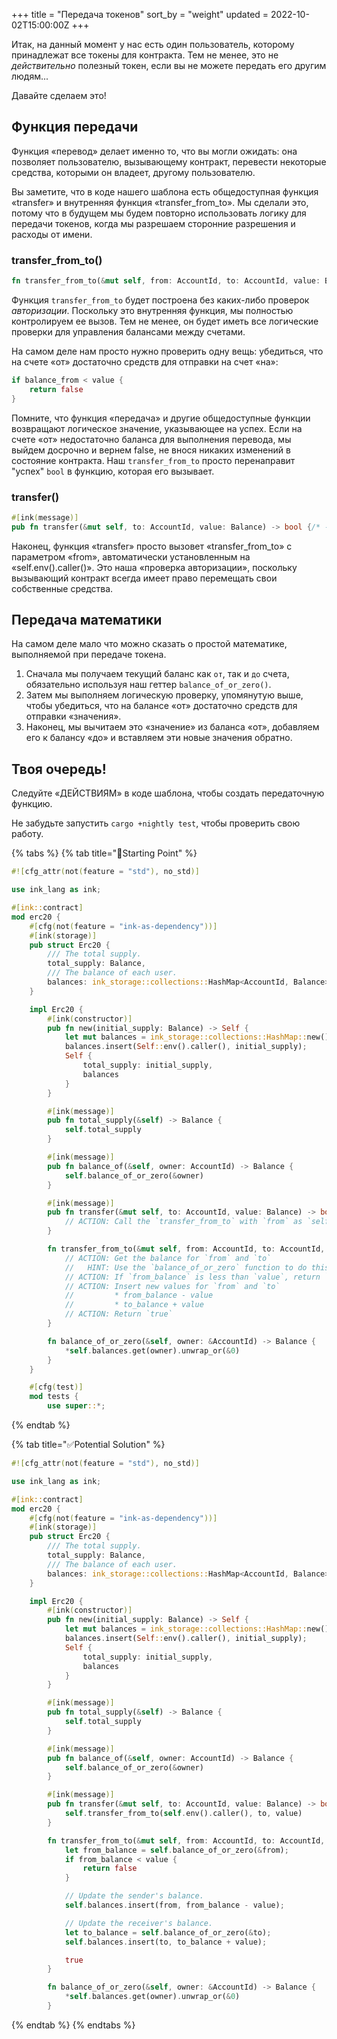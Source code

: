 +++
title = "Передача токенов"
sort_by = "weight"
updated = 2022-10-02T15:00:00Z
+++

Итак, на данный момент у нас есть один пользователь, которому принадлежат все токены для контракта. Тем не менее, это не _действительно_ полезный токен, если вы не можете передать его другим людям...

Давайте сделаем это!

## Функция передачи <a id="the-transfer-function"></a>

Функция «перевод» делает именно то, что вы могли ожидать: она позволяет пользователю, вызывающему контракт, перевести некоторые средства, которыми он владеет, другому пользователю.

Вы заметите, что в коде нашего шаблона есть общедоступная функция «transfer» и внутренняя функция «transfer_from_to». Мы сделали это, потому что в будущем мы будем повторно использовать логику для передачи токенов, когда мы разрешаем сторонние разрешения и расходы от имени.

### transfer\_from\_to\(\) <a id="transfer_from_to"></a>

```rust
fn transfer_from_to(&mut self, from: AccountId, to: AccountId, value: Balance) -> bool {/* --snip-- */}
```

Функция `transfer_from_to` будет построена без каких-либо проверок _авторизации_. Поскольку это внутренняя функция, мы полностью контролируем ее вызов. Тем не менее, он будет иметь все логические проверки для управления балансами между счетами.

На самом деле нам просто нужно проверить одну вещь: убедиться, что на счете «от» достаточно средств для отправки на счет «на»:

```rust
if balance_from < value {
    return false
}
```

Помните, что функция «передача» и другие общедоступные функции возвращают логическое значение, указывающее на успех. Если на счете «от» недостаточно баланса для выполнения перевода, мы выйдем досрочно и вернем false, не внося никаких изменений в состояние контракта. Наш `transfer_from_to` просто перенаправит "успех" `bool` в функцию, которая его вызывает.

### transfer\(\) <a id="transfer"></a>

```rust
#[ink(message)] 
pub fn transfer(&mut self, to: AccountId, value: Balance) -> bool {/* --snip-- */}
```

Наконец, функция «transfer» просто вызовет «transfer_from_to» с параметром «from», автоматически установленным на «self.env().caller()». Это наша «проверка авторизации», поскольку вызывающий контракт всегда имеет право перемещать свои собственные средства.

## Передача математики <a id="transfer-math"></a>

На самом деле мало что можно сказать о простой математике, выполняемой при передаче токена.

1. Сначала мы получаем текущий баланс как `от`, так и `до` счета, обязательно используя наш геттер `balance_of_or_zero()`.
2. Затем мы выполняем логическую проверку, упомянутую выше, чтобы убедиться, что на балансе «от» достаточно средств для отправки «значения».
3. Наконец, мы вычитаем это «значение» из баланса «от», добавляем его к балансу «до» и вставляем эти новые значения обратно.

## Твоя очередь! <a id="your-turn"></a>

Следуйте «ДЕЙСТВИЯМ» в коде шаблона, чтобы создать передаточную функцию.

Не забудьте запустить `cargo +nightly test`, чтобы проверить свою работу.

{% tabs %}
{% tab title="🔨Starting Point" %}

```rust
#![cfg_attr(not(feature = "std"), no_std)]

use ink_lang as ink;

#[ink::contract]
mod erc20 {
    #[cfg(not(feature = "ink-as-dependency"))]
    #[ink(storage)]
    pub struct Erc20 {
        /// The total supply.
        total_supply: Balance,
        /// The balance of each user.
        balances: ink_storage::collections::HashMap<AccountId, Balance>,
    }

    impl Erc20 {
        #[ink(constructor)]
        pub fn new(initial_supply: Balance) -> Self {
            let mut balances = ink_storage::collections::HashMap::new();
            balances.insert(Self::env().caller(), initial_supply);
            Self {
                total_supply: initial_supply,
                balances
            }
        }

        #[ink(message)]
        pub fn total_supply(&self) -> Balance {
            self.total_supply
        }

        #[ink(message)]
        pub fn balance_of(&self, owner: AccountId) -> Balance {
            self.balance_of_or_zero(&owner)
        }

        #[ink(message)]
        pub fn transfer(&mut self, to: AccountId, value: Balance) -> bool {
            // ACTION: Call the `transfer_from_to` with `from` as `self.env().caller()`
        }

        fn transfer_from_to(&mut self, from: AccountId, to: AccountId, value: Balance) -> bool {
            // ACTION: Get the balance for `from` and `to`
            //   HINT: Use the `balance_of_or_zero` function to do this
            // ACTION: If `from_balance` is less than `value`, return `false`
            // ACTION: Insert new values for `from` and `to`
            //         * from_balance - value
            //         * to_balance + value
            // ACTION: Return `true`
        }

        fn balance_of_or_zero(&self, owner: &AccountId) -> Balance {
            *self.balances.get(owner).unwrap_or(&0)
        }
    }

    #[cfg(test)]
    mod tests {
        use super::*;
```

{% endtab %}

{% tab title="✅Potential Solution" %}

```rust
#![cfg_attr(not(feature = "std"), no_std)]

use ink_lang as ink;

#[ink::contract]
mod erc20 {
    #[cfg(not(feature = "ink-as-dependency"))]
    #[ink(storage)]
    pub struct Erc20 {
        /// The total supply.
        total_supply: Balance,
        /// The balance of each user.
        balances: ink_storage::collections::HashMap<AccountId, Balance>,
    }

    impl Erc20 {
        #[ink(constructor)]
        pub fn new(initial_supply: Balance) -> Self {
            let mut balances = ink_storage::collections::HashMap::new();
            balances.insert(Self::env().caller(), initial_supply);
            Self {
                total_supply: initial_supply,
                balances
            }
        }

        #[ink(message)]
        pub fn total_supply(&self) -> Balance {
            self.total_supply
        }

        #[ink(message)]
        pub fn balance_of(&self, owner: AccountId) -> Balance {
            self.balance_of_or_zero(&owner)
        }

        #[ink(message)]
        pub fn transfer(&mut self, to: AccountId, value: Balance) -> bool {
            self.transfer_from_to(self.env().caller(), to, value)
        }

        fn transfer_from_to(&mut self, from: AccountId, to: AccountId, value: Balance) -> bool {
            let from_balance = self.balance_of_or_zero(&from);
            if from_balance < value {
                return false
            }

            // Update the sender's balance.
            self.balances.insert(from, from_balance - value);

            // Update the receiver's balance.
            let to_balance = self.balance_of_or_zero(&to);
            self.balances.insert(to, to_balance + value);

            true
        }

        fn balance_of_or_zero(&self, owner: &AccountId) -> Balance {
            *self.balances.get(owner).unwrap_or(&0)
        }
```

{% endtab %}
{% endtabs %}
